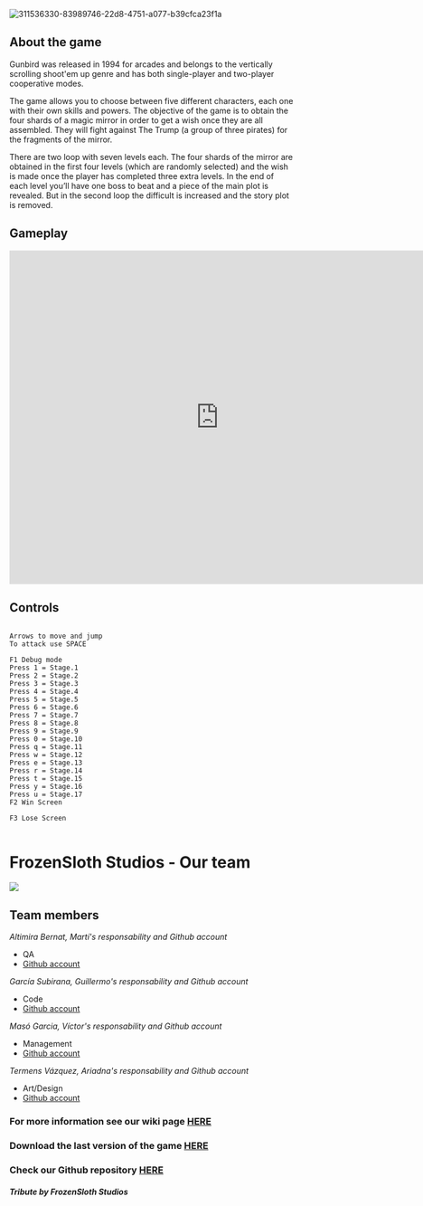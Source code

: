 
![311536330-83989746-22d8-4751-a077-b39cfca23f1a](https://github.com/algars15/TheGoonies-Game/assets/160216136/a27df56e-8c77-4e62-af60-50694284cebf)

## About the game

Gunbird was released in 1994 for arcades and belongs to the vertically scrolling shoot'em up genre and has both single-player and two-player cooperative modes.

The game allows you to choose between five different characters, each one with their own skills and powers. The objective of the game is to obtain the four shards  of a magic mirror in order to get a wish once they are all assembled. They will fight against The Trump (a group of three pirates) for the fragments of the mirror.

There are two loop with seven levels each. The four shards of the mirror are obtained in the first four levels (which are randomly selected) and the wish is made once the player has completed three extra levels. In the end of each level you’ll have one boss to beat and a piece of the main plot is revealed. But in the second loop the difficult is increased and the story plot is removed.

## Gameplay

<iframe width="740" height="590" src="https://www.youtube.com/embed/yBFzOEv0snY" frameborder="0" allowfullscreen></iframe>

## Controls
~~~~~~~~~~~~~~~

Arrows to move and jump
To attack use SPACE

F1 Debug mode
Press 1 = Stage.1
Press 2 = Stage.2
Press 3 = Stage.3
Press 4 = Stage.4
Press 5 = Stage.5
Press 6 = Stage.6
Press 7 = Stage.7
Press 8 = Stage.8
Press 9 = Stage.9
Press 0 = Stage.10
Press q = Stage.11
Press w = Stage.12
Press e = Stage.13
Press r = Stage.14
Press t = Stage.15
Press y = Stage.16
Press u = Stage.17
F2 Win Screen

F3 Lose Screen


~~~~~~~~~~~~~~~

# FrozenSloth Studios - Our team

![](frozenSlothStudios_team.JPG)

## Team members

_Altimira Bernat, Martí's responsability and Github account_

* QA
* [Github account](https://github.com/martimab)

_García Subirana, Guillermo's responsability and Github account_

* Code
* [Github account](https://github.com/Wilhelman)

_Masó Garcia, Víctor's responsability and Github account_

* Management
* [Github account](https://github.com/nintervik)

_Termens Vázquez, Ariadna's responsability and Github account_

* Art/Design
* [Github account](https://github.com/AriTeva)



### For more information see our wiki page [HERE](https://github.com/Wilhelman/Gunbird_P01/wiki)
### Download the last version of the game [HERE](https://github.com/Wilhelman/Gunbird_P01/releases/tag/v1.0)
### Check our Github repository [HERE](https://github.com/Wilhelman/Gunbird_P01)




#### _Tribute by FrozenSloth Studios_
